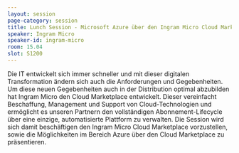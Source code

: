 ```yaml
---
layout: session
page-category: session
title: Lunch Session - Microsoft Azure über den Ingram Micro Cloud Marketplace
speaker: Ingram Micro
speaker-id: ingram-micro
room: 15.04
slot: S1200
---
```


Die IT entwickelt sich immer schneller und mit dieser digitalen Transformation ändern sich auch die Anforderungen und Gegebenheiten. Um diese neuen Gegebenheiten auch in der Distribution optimal abzubilden hat Ingram Micro den Cloud Marketplace entwickelt. Dieser vereinfacht Beschaffung, Management und Support von Cloud-Technologien und ermöglicht es unseren Partnern den vollständigen Abonnement-Lifecycle über eine einzige, automatisierte Plattform zu verwalten. Die Session wird sich damit beschäftigen den Ingram Micro Cloud Marketplace vorzustellen, sowie die Möglichkeiten im Bereich Azure über den Cloud Marketplace zu präsentieren.

